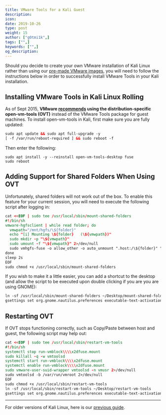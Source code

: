 ```yaml
---
title: VMware Tools for a Kali Guest
description:
icon:
date: 2019-10-26
type: post
weight: 15
author: ["g0tmi1k",]
tags: ["",]
keywords: ["",]
og_description:
---
```


Should you decide to create your own VMware installation of Kali Linux rather than using our [pre-made VMware images](https://www.offensive-security.com/kali-linux-vmware-virtualbox-image-download/), you will need to follow the instructions below in order to successfully install VMware Tools in your Kali installation.

## Installing VMware Tools in Kali Linux Rolling

As of Sept 2015, **VMware [recommends](https://blogs.vmware.com/vsphere/2015/09/open-vm-tools-ovt-the-future-of-vmware-tools-for-linux.html) using the distribution-specific open-vm-tools (OVT)** instead of the VMware Tools package for guest machines. To install open-vm-tools in Kali, first make sure you are fully updated:

```html
sudo apt update && sudo apt full-upgrade -y
[ -f /var/run/reboot-required ] && sudo reboot -f
```

Then enter the following:

```
sudo apt install -y --reinstall open-vm-tools-desktop fuse
sudo reboot
```

## Adding Support for Shared Folders When Using OVT

Unfortunately, shared folders will not work out of the box. To enable this feature for your current session, you will need to execute the following script after logging in:

```html
cat <<EOF | sudo tee /usr/local/sbin/mount-shared-folders
#!/bin/sh
vmware-hgfsclient | while read folder; do
  vmwpath="/mnt/hgfs/\${folder}"
  echo "[i] Mounting \${folder}   (\${vmwpath})"
  sudo mkdir -p "\${vmwpath}"
  sudo umount -f "\${vmwpath}" 2>/dev/null
  sudo vmhgfs-fuse -o allow_other -o auto_unmount ".host:/\${folder}" "\${vmwpath}"
done
sleep 2s
EOF
sudo chmod +x /usr/local/sbin/mount-shared-folders
```

If you wish to make it a little easier, you can add a shortcut to the desktop (and allow the script to be executed upon double clicking if you are you are using GNOME):

```markdown
ln -sf /usr/local/sbin/mount-shared-folders ~/Desktop/mount-shared-folders
gsettings set org.gnome.nautilus.preferences executable-text-activation 'ask'
```

## Restarting OVT

If OVT stops functioning correctly, such as Copy/Paste between host and guest, the following script may help out:

```html
cat <<EOF | sudo tee /usr/local/sbin/restart-vm-tools
#!/bin/sh
systemctl stop run-vmblock\\\\x2dfuse.mount
sudo killall -q -w vmtoolsd
systemctl start run-vmblock\\\\x2dfuse.mount
systemctl enable run-vmblock\\\\x2dfuse.mount
sudo vmware-user-suid-wrapper vmtoolsd -n vmusr 2>/dev/null
sudo vmtoolsd -b /var/run/vmroot 2>/dev/null
EOF
sudo chmod +x /usr/local/sbin/restart-vm-tools
ln -sf /usr/local/sbin/restart-vm-tools ~/Desktop/restart-vm-tools
gsettings set org.gnome.nautilus.preferences executable-text-activation 'ask'
```

- - -

For older versions of Kali Linux, here is our [previous guide](/docs/virtualization/install-vmware-tools-kali-guest-legacy/).
